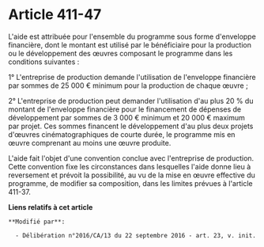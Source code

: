 # Article 411-47

L'aide est attribuée pour l'ensemble du programme sous forme d'enveloppe  financière, dont le montant est utilisé par le
bénéficiaire pour la  production ou le développement des œuvres composant le programme dans  les conditions suivantes :

1° L'entreprise de production demande  l'utilisation de l'enveloppe financière par sommes de 25 000 € minimum  pour la
production de chaque œuvre ;

2° L'entreprise de production peut demander  l'utilisation d'au plus 20 % du montant de l'enveloppe financière pour  le
financement de dépenses de développement par sommes de 3 000 €  minimum et 20 000 € maximum par projet. Ces sommes financent
le  développement d'au plus deux projets d'œuvres cinématographiques de  courte durée, le programme mis en œuvre comprenant
au moins une œuvre  produite.

L'aide fait l'objet d'une convention  conclue avec l'entreprise de production. Cette convention fixe les  circonstances dans
lesquelles l'aide donne lieu à reversement et prévoit  la possibilité, au vu de la mise en œuvre effective du programme, de
modifier sa composition, dans les limites prévues à l'article 411-37.

**Liens relatifs à cet article**

	**Modifié par**:

	  - Délibération n°2016/CA/13 du 22 septembre 2016 - art. 23, v. init.
